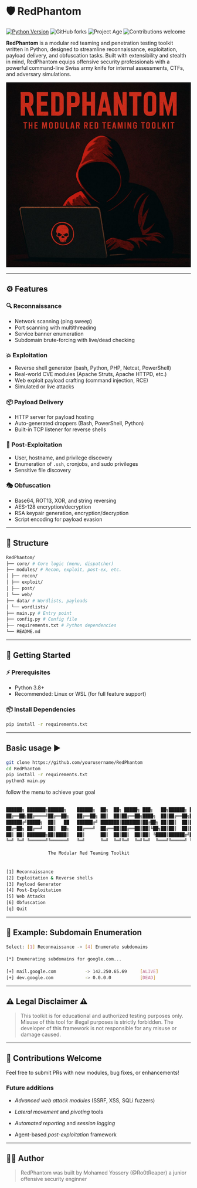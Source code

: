 # 🛡️ RedPhantom


[![Python Version](https://img.shields.io/badge/python-3.8%2B-blue?style=flat-square)](https://www.python.org/downloads/)
![GitHub forks](https://img.shields.io/github/forks/Ro0tReaper/RedPhantom?style=flat-square)
![Project Age](https://img.shields.io/badge/project-new-blue?style=flat-square)
![Contributions welcome](https://img.shields.io/badge/contributions-welcome-brightgreen?style=flat-square)


**RedPhantom** is a modular red teaming and penetration testing toolkit written in Python, designed to streamline reconnaissance, exploitation, payload delivery, and obfuscation tasks. Built with extensibility and stealth in mind, RedPhantom equips offensive security professionals with a powerful command-line Swiss army knife for internal assessments, CTFs, and adversary simulations.

![RedPhantom](assets/image.jpg)

---

## ⚙️ Features

### 🔍 Reconnaissance
- Network scanning (ping sweep)
- Port scanning with multithreading
- Service banner enumeration
- Subdomain brute-forcing with live/dead checking

### 💥 Exploitation
- Reverse shell generator (bash, Python, PHP, Netcat, PowerShell)
- Real-world CVE modules (Apache Struts, Apache HTTPD, etc.)
- Web exploit payload crafting (command injection, RCE)
- Simulated or live attacks

### 📦 Payload Delivery
- HTTP server for payload hosting
- Auto-generated droppers (Bash, PowerShell, Python)
- Built-in TCP listener for reverse shells

### 🧠 Post-Exploitation
- User, hostname, and privilege discovery
- Enumeration of `.ssh`, cronjobs, and sudo privileges
- Sensitive file discovery

### 🎭 Obfuscation
- Base64, ROT13, XOR, and string reversing
- AES-128 encryption/decryption
- RSA keypair generation, encryption/decryption
- Script encoding for payload evasion

---

## 🧱 Structure

```bash
RedPhantom/
├── core/ # Core logic (menu, dispatcher)
├── modules/ # Recon, exploit, post-ex, etc.
│ ├── recon/
│ ├── exploit/
│ ├── post/
│ └── web/
├── data/ # Wordlists, payloads
│ └── wordlists/
├── main.py # Entry point
├── config.py # Config file
├── requirements.txt # Python dependencies
└── README.md
```
---

## 🚀 Getting Started

### ⚡ Prerequisites

- Python 3.8+
- Recommended: Linux or WSL (for full feature support)

### 📦 Install Dependencies

```bash
pip install -r requirements.txt
```
---
## Basic usage ▶️

```bash
git clone https://github.com/yourusername/RedPhantom
cd RedPhantom
pip install -r requirements.txt
python3 main.py
```

follow the menu to achieve your goal

```bash

██████╗ ███████╗██████╗    ██████╗  ██╗  ██╗ █████╗ ███╗   ██╗██████╗ ███╗   ███╗
██╔══██╗██╔════╝██╔══██╗   ██╔══██╗ ██║  ██║██╔══██╗████╗  ██║██╔══██╗████╗ ████║
██████╔╝█████╗  ██║   ██   ██████╔╝ ███████║███████║██╔██╗ ██║██║  ██║██╔████╔██║
██╔═██╗ ██╔══╝  ██║  ██╗   ██╔═══╝  ██╔══██║██╔══██║██║╚██╗██║██║  ██║██║╚██╔╝██║
██║ ██║ ███████╗██║████║   ██║      ██║  ██║██║  ██║██║ ╚████║██████╔╝██║ ╚═╝ ██║
╚═╝ ╚═╝ ╚══════╝╚══════╝   ╚═╝      ╚═╝  ╚═╝╚═╝  ╚═╝╚═╝  ╚═══╝╚═════╝ ╚═╝     ╚═╝

                The Modular Red Teaming Toolkit


[1] Reconnaissance
[2] Exploitation & Reverse shells
[3] Payload Generator
[4] Post-Exploitation
[5] Web Attacks
[6] Obfuscation
[q] Quit
```
---
## 📎 Example: Subdomain Enumeration

```bash
Select: [1] Reconnaissance -> [4] Enumerate subdomains

[*] Enumerating subdomains for google.com...

[+] mail.google.com           -> 142.250.65.69     [ALIVE]
[+] dev.google.com            -> 0.0.0.0           [DEAD]
```

---
## ⚠️ Legal Disclaimer ⚠️
> This toolkit is for educational and authorized testing purposes only. Misuse of this tool for illegal purposes is strictly forbidden. The developer of this framework is not responsible for any misuse or damage caused.

---
## 🤝 Contributions Welcome
Feel free to submit PRs with new modules, bug fixes, or enhancements!

### Future additions
 - *Advanced web attack modules* (SSRF, XSS, SQLi fuzzers)

 - *Lateral movement* and *pivoting* tools

 - *Automated reporting* and *session logging*

 - Agent-based *post-exploitation* framework

---

## 👨‍💻 Author
>RedPhantom was built by Mohamed Yossery (@Ro0tReaper) a junior offensive security enginner